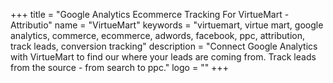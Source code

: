+++
title = "Google Analytics Ecommerce Tracking For VirtueMart - Attributio"
name = "VirtueMart"
keywords = "virtuemart, virtue mart, google analytics, commerce, ecommerce, adwords, facebook, ppc, attribution, track leads, conversion tracking"
description = "Connect Google Analytics with VirtueMart to find our where your leads are coming from. Track leads from the source - from search to ppc."
logo = ""
+++
